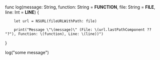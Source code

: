 
func log(message: String,
    function: String = __FUNCTION__,
    file: String = __FILE__,
    line: Int = __LINE__) {

        let url = NSURL(fileURLWithPath: file)

        print("Message \"\(message)\" (File: \(url.lastPathComponent ?? "?"), Function: \(function), Line: \(line))")
}

log("some message")



